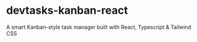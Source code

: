 # devtasks-kanban-react
A smart Kanban-style task manager built with React, Typescript &amp; Tailwind CSS
